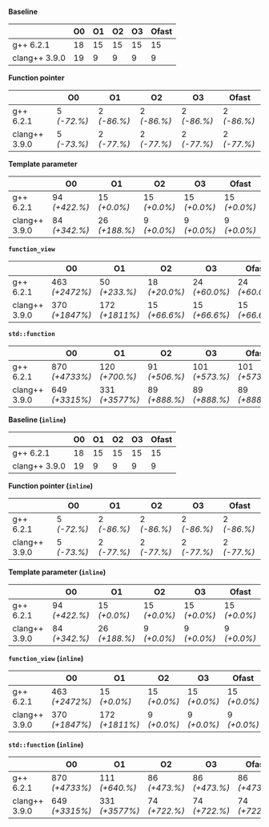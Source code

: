 **Baseline**

|               |  O0  |  O1  |  O2  |  O3  |  Ofast
|---------------|------|------|------|------|-------
|g++ 6.2.1      |  18  |  15  |  15  |  15  |  15
|clang++ 3.9.0  |  19  |  9   |  9   |  9   |  9





**Function pointer**

|               |  O0           |  O1           |  O2           |  O3           |  Ofast
|---------------|---------------|---------------|---------------|---------------|-------------
|g++ 6.2.1      |  5 *(-72.%)*  |  2 *(-86.%)*  |  2 *(-86.%)*  |  2 *(-86.%)*  |  2 *(-86.%)*
|clang++ 3.9.0  |  5 *(-73.%)*  |  2 *(-77.%)*  |  2 *(-77.%)*  |  2 *(-77.%)*  |  2 *(-77.%)*





**Template parameter**

|               |  O0             |  O1             |  O2            |  O3            |  Ofast
|---------------|-----------------|-----------------|----------------|----------------|--------------
|g++ 6.2.1      |  94 *(+422.%)*  |  15 *(+0.0%)*   |  15 *(+0.0%)*  |  15 *(+0.0%)*  |  15 *(+0.0%)*
|clang++ 3.9.0  |  84 *(+342.%)*  |  26 *(+188.%)*  |  9 *(+0.0%)*   |  9 *(+0.0%)*   |  9 *(+0.0%)*





**`function_view`**

|               |  O0              |  O1              |  O2             |  O3             |  Ofast
|---------------|------------------|------------------|-----------------|-----------------|---------------
|g++ 6.2.1      |  463 *(+2472%)*  |  50 *(+233.%)*   |  18 *(+20.0%)*  |  24 *(+60.0%)*  |  24 *(+60.0%)*
|clang++ 3.9.0  |  370 *(+1847%)*  |  172 *(+1811%)*  |  15 *(+66.6%)*  |  15 *(+66.6%)*  |  15 *(+66.6%)*





**`std::function`**

|               |  O0              |  O1              |  O2             |  O3              |  Ofast
|---------------|------------------|------------------|-----------------|------------------|----------------
|g++ 6.2.1      |  870 *(+4733%)*  |  120 *(+700.%)*  |  91 *(+506.%)*  |  101 *(+573.%)*  |  101 *(+573.%)*
|clang++ 3.9.0  |  649 *(+3315%)*  |  331 *(+3577%)*  |  89 *(+888.%)*  |  89 *(+888.%)*   |  89 *(+888.%)*





**Baseline (`inline`)**

|               |  O0  |  O1  |  O2  |  O3  |  Ofast
|---------------|------|------|------|------|-------
|g++ 6.2.1      |  18  |  15  |  15  |  15  |  15
|clang++ 3.9.0  |  19  |  9   |  9   |  9   |  9





**Function pointer (`inline`)**

|               |  O0           |  O1           |  O2           |  O3           |  Ofast
|---------------|---------------|---------------|---------------|---------------|-------------
|g++ 6.2.1      |  5 *(-72.%)*  |  2 *(-86.%)*  |  2 *(-86.%)*  |  2 *(-86.%)*  |  2 *(-86.%)*
|clang++ 3.9.0  |  5 *(-73.%)*  |  2 *(-77.%)*  |  2 *(-77.%)*  |  2 *(-77.%)*  |  2 *(-77.%)*





**Template parameter (`inline`)**

|               |  O0             |  O1             |  O2            |  O3            |  Ofast
|---------------|-----------------|-----------------|----------------|----------------|--------------
|g++ 6.2.1      |  94 *(+422.%)*  |  15 *(+0.0%)*   |  15 *(+0.0%)*  |  15 *(+0.0%)*  |  15 *(+0.0%)*
|clang++ 3.9.0  |  84 *(+342.%)*  |  26 *(+188.%)*  |  9 *(+0.0%)*   |  9 *(+0.0%)*   |  9 *(+0.0%)*





**`function_view` (`inline`)**

|               |  O0              |  O1              |  O2            |  O3            |  Ofast
|---------------|------------------|------------------|----------------|----------------|--------------
|g++ 6.2.1      |  463 *(+2472%)*  |  15 *(+0.0%)*    |  15 *(+0.0%)*  |  15 *(+0.0%)*  |  15 *(+0.0%)*
|clang++ 3.9.0  |  370 *(+1847%)*  |  172 *(+1811%)*  |  9 *(+0.0%)*   |  9 *(+0.0%)*   |  9 *(+0.0%)*





**`std::function` (`inline`)**

|               |  O0              |  O1              |  O2             |  O3             |  Ofast
|---------------|------------------|------------------|-----------------|-----------------|---------------
|g++ 6.2.1      |  870 *(+4733%)*  |  111 *(+640.%)*  |  86 *(+473.%)*  |  86 *(+473.%)*  |  86 *(+473.%)*
|clang++ 3.9.0  |  649 *(+3315%)*  |  331 *(+3577%)*  |  74 *(+722.%)*  |  74 *(+722.%)*  |  74 *(+722.%)*





